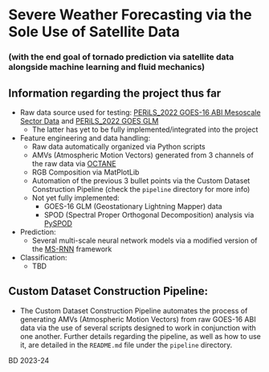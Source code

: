 # Severe Weather Forecasting via the Sole Use of Satellite Data
### (with the end goal of tornado prediction via satellite data alongside machine learning and fluid mechanics)


## Information regarding the project thus far
- Raw data source used for testing: [PERiLS_2022 GOES-16 ABI Mesoscale Sector Data](https://doi.org/10.26023/GQMQ-Q2T1-TB0B) and [PERiLS_2022 GOES GLM](https://doi.org/10.26023/52N0-7C8Q-5J0R)
    - The latter has yet to be fully implemented/integrated into the project
- Feature engineering and data handling:
    - Raw data automatically organized via Python scripts
    - AMVs (Atmospheric Motion Vectors) generated from 3 channels of the raw data via [OCTANE](https://github.com/JasonApke/OCTANE)
    - RGB Composition via MatPlotLib
    - Automation of the previous 3 bullet points via the Custom Dataset Construction Pipeline (check the `pipeline` directory for more info)
    - Not yet fully implemented:
        - GOES-16 GLM (Geostationary Lightning Mapper) data
        - SPOD (Spectral Proper Orthogonal Decomposition) analysis via [PySPOD](https://github.com/MathEXLab/PySPOD)
- Prediction:
    - Several multi-scale neural network models via a modified version of the [MS-RNN](https://github.com/mazhf/MS-RNN/tree/main) framework
- Classification:
    - TBD

## Custom Dataset Construction Pipeline:
- The Custom Dataset Construction Pipeline automates the process of generating AMVs (Atmospheric Motion Vectors) from raw GOES-16 ABI data via the use of several scripts designed to work in conjunction with one another. Further details regarding the pipeline, as well as how to use it, are detailed in the `README.md` file under the `pipeline` directory.


BD 2023-24

